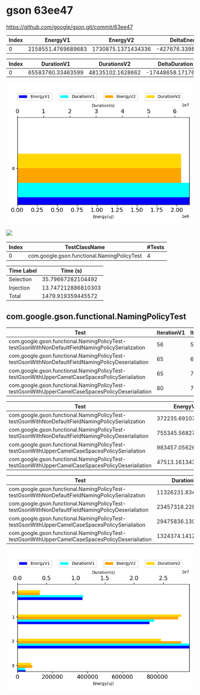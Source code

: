 # gson 63ee47


https://github.com/google/gson.git/commit/63ee47


| Index | EnergyV1 | EnergyV2 | DeltaEnergy |
| --- | --- | --- | --- |
| 0 | 2158551.4769689683 | 1730875.1371434336 | -427676.3398255347 |

| Index | DurationV1 | DurationsV2 | DeltaDuration |
| --- | --- | --- | --- |
| 0 | 65583760.33463599 | 48135102.1628662 | -17448658.17176979 |

![](./gson.png)

![](./gson_delta_1_v.png)

| Index | TestClassName | #Tests |
| --- | --- | --- |
| 0 | com.google.gson.functional.NamingPolicyTest | 4 |



| Time Label | Time (s) |
| --- | --- |
| Selection | 35.79667282104492 |
| Injection | 13.747212886810303 |
| Total | 1479.919359445572 |
## com.google.gson.functional.NamingPolicyTest

| Test | IterationV1 | IterationV2 | DeltaIteration |
| --- | --- | --- | --- |
| com.google.gson.functional.NamingPolicyTest-testGsonWithNonDefaultFieldNamingPolicySerialization | 56 | 54 | -2 |
| com.google.gson.functional.NamingPolicyTest-testGsonWithNonDefaultFieldNamingPolicyDeserialiation | 65 | 60 | -5 |
| com.google.gson.functional.NamingPolicyTest-testGsonWithUpperCamelCaseSpacesPolicySerialiation | 65 | 73 | 8 |
| com.google.gson.functional.NamingPolicyTest-testGsonWithUpperCamelCaseSpacesPolicyDeserialiation | 80 | 77 | -3 |

| Test | EnergyV1 | EnergyV2 | DeltaEnergy |
| --- | --- | --- | --- |
| com.google.gson.functional.NamingPolicyTest-testGsonWithNonDefaultFieldNamingPolicySerialization | 372235.6910781481 | 106483.97250722222 | -265751.7185709259 |
| com.google.gson.functional.NamingPolicyTest-testGsonWithNonDefaultFieldNamingPolicyDeserialiation | 755345.5682781294 | 768959.4401865394 | 13613.871908409987 |
| com.google.gson.functional.NamingPolicyTest-testGsonWithUpperCamelCaseSpacesPolicySerialiation | 983457.0562689378 | 783422.1971741647 | -200034.85909477307 |
| com.google.gson.functional.NamingPolicyTest-testGsonWithUpperCamelCaseSpacesPolicyDeserialiation | 47513.161343752945 | 72009.52727550735 | 24496.365931754408 |

| Test | DurationV1 | DurationsV2 | DeltaDuration |
| --- | --- | --- | --- |
| com.google.gson.functional.NamingPolicyTest-testGsonWithNonDefaultFieldNamingPolicySerialization | 11326231.834773147 | 3190734.7767716907 | -8135497.058001457 |
| com.google.gson.functional.NamingPolicyTest-testGsonWithNonDefaultFieldNamingPolicyDeserialiation | 23457318.228177484 | 22926697.63887556 | -530620.5893019252 |
| com.google.gson.functional.NamingPolicyTest-testGsonWithUpperCamelCaseSpacesPolicySerialiation | 29475836.130414948 | 20102665.977549076 | -9373170.152865872 |
| com.google.gson.functional.NamingPolicyTest-testGsonWithUpperCamelCaseSpacesPolicyDeserialiation | 1324374.1412704033 | 1915003.7696698657 | 590629.6283994624 |

![](./com.google.gson.functional.NamingPolicyTest-graph.png)

